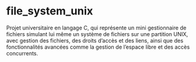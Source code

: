 # file_system_unix
Projet universitaire en langage C, qui représente un mini gestionnaire de fichiers simulant lui même un système de fichiers sur une partition UNIX, avec gestion des fichiers, des droits d’accès et des liens, ainsi que des fonctionnalités avancées comme la gestion de l’espace libre et des accès concurrents.
